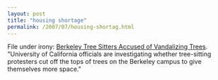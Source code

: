 ```yaml
---
layout: post
title: "housing shortage"
permalink: /2007/07/housing-shortag.html
---
```


File under irony: [Berkeley Tree Sitters Accused of Vandalizing Trees](http://www.news10.net/display_story.aspx?storyid=30260 "News10.net - Berkeley Tree Sitters Accused of Vandalizing Trees").  "University of California officials are investigating whether tree-sitting protesters cut off the tops of trees on the Berkeley campus to give themselves more space."